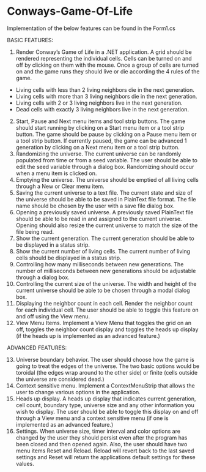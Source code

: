 # Conways-Game-Of-Life

Implementation of the below features can be found in the Form1.cs

BASIC FEATURES:

1. Render Conway’s Game of Life in a .NET application. A grid should be rendered representing the individual cells. Cells can be turned on and off by clicking on them with the mouse. Once a group of cells are turned on and the game runs they should live or die according the 4 rules of the game.
 - Living cells with less than 2 living neighbors die in the next generation.
 - Living cells with more than 3 living neighbors die in the next generation.
 - Living cells with 2 or 3 living neighbors live in the next generation.
 - Dead cells with exactly 3 living neighbors live in the next generation.
2. Start, Pause and Next menu items and tool strip buttons. The game should start running by clicking on a Start menu item or a tool strip button. The game should be pause by clicking on a Pause menu item or a tool strip button. If currently paused, the game can be advanced 1 generation by clicking on a Next menu item or a tool strip button.
3. Randomizing the universe. The current universe can be randomly populated from time or from a seed variable. The user should be able to edit the seed variable through a dialog box. Randomizing should occur when a menu item is clicked on.
4. Emptying the universe. The universe should be emptied of all living cells through a New or Clear menu item.
5. Saving the current universe to a text file. The current state and size of the universe should be able to be saved in PlainText file format. The file name should be chosen by the user with a save file dialog box.
6. Opening a previously saved universe. A previously saved PlainText file should be able to be read in and assigned to the current universe. Opening should also resize the current universe to match the size of the file being read.
7. Show the current generation. The current generation should be able to be displayed in a status strip.
8. Show the current number of living cells. The current number of living cells should be displayed in a status strip.
9. Controlling how many milliseconds between new generations. The number of milliseconds between new generations should be adjustable through a dialog box.
10. Controlling the current size of the universe. The width and height of the current universe should be able to be chosen through a modal dialog box.
11. Displaying the neighbor count in each cell. Render the neighbor count for each individual cell. The user should be able to toggle this feature on and off using the View menu.
12. View Menu Items. Implement a View Menu that toggles the grid on an off, toggles the neighbor count display and toggles the heads up display (if the heads up is implemented as an advanced feature.)


ADVANCED FEATURES:

13. Universe boundary behavior. The user should choose how the game is going to treat the edges of the universe. The two basic options would be toroidal (the edges wrap around to the other side) or finite (cells outside the universe are considered dead.)
14. Context sensitive menu. Implement a ContextMenuStrip that allows the user to change various options in the application.
15. Heads up display. A heads up display that indicates current generation, cell count, boundary type, universe size and any other information you wish to display. The user should be able to toggle this display on and off through a View menu and a context sensitive menu (if one is implemented as an advanced feature.)
16. Settings. When universe size, timer interval and color options are changed by the user they should persist even after the program has been closed and then opened again. Also, the user should have two menu items Reset and Reload. Reload will revert back to the last saved settings and Reset will return the applications default settings for these values.
